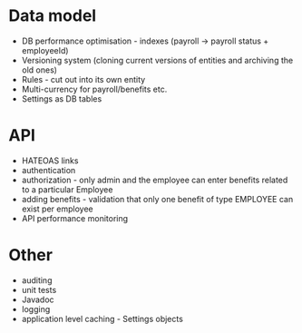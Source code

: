 # Data model
* DB performance optimisation - indexes (payroll -> payroll status + employeeId)
* Versioning system (cloning current versions of entities and archiving the old ones)
* Rules - cut out into its own entity
* Multi-currency for payroll/benefits etc.
* Settings as DB tables

# API
* HATEOAS links
* authentication
* authorization - only admin and the employee can enter benefits related to a particular Employee
* adding benefits - validation that only one benefit of type EMPLOYEE can exist per employee
* API performance monitoring

# Other
* auditing
* unit tests
* Javadoc
* logging
* application level caching - Settings objects